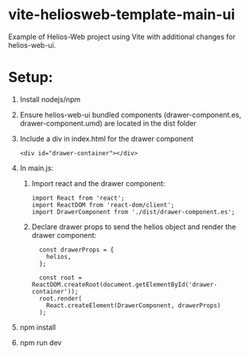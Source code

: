 # vite-heliosweb-template-main-ui
Example of Helios-Web project using Vite with additional changes for helios-web-ui.

# Setup:
1. Install nodejs/npm
2. Ensure helios-web-ui bundled components (drawer-component.es, drawer-component.umd) are located in the dist folder
3. Include a div in index.html for the drawer component

   ```
   <div id="drawer-container"></div>
   ```
   
5. In main.js:
     1. Import react and the drawer component:

         ```
         import React from 'react';
         import ReactDOM from 'react-dom/client';
         import DrawerComponent from './dist/drawer-component.es';
         ```

     2. Declare drawer props to send the helios object and render the drawer component:
  
        ```
          const drawerProps = {
            helios,
          };

          const root = ReactDOM.createRoot(document.getElementById('drawer-container'));
          root.render(
            React.createElement(DrawerComponent, drawerProps)
          );
        ```
        
6. npm install
7. npm run dev
